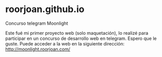 # roorjoan.github.io

Concurso telegram Moonlight

Este fué mi primer proyecto web (solo maquetación), lo realizé para participar en un concurso de desarrollo web en telegram.
Espero que le guste.
Puede acceder a la web en la siguiente dirección:
<http://moonlight.roorjoan.com/>
